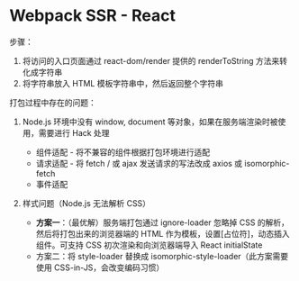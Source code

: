 # Webpack SSR - React

步骤：

1. 将访问的入口页面通过 react-dom/render 提供的 renderToString 方法来转化成字符串
2. 将字符串放入 HTML 模板字符串中，然后返回整个字符串

打包过程中存在的问题：

1. Node.js 环境中没有 window, document 等对象，如果在服务端渲染时被使用，需要进行 Hack 处理

   - 组件适配 - 将不兼容的组件根据打包环境进行适配
   - 请求适配 - 将 fetch / 或 ajax 发送请求的写法改成 axios 或 isomorphic-fetch
   - 事件适配

2. 样式问题（Node.js 无法解析 CSS）

   - **方案一**：（最优解）服务端打包通过 ignore-loader 忽略掉 CSS 的解析，然后将打包出来的浏览器端的 HTML 作为模板，设置[占位符]，动态插入组件。可支持 CSS 初次渲染和向浏览器端导入 React initialState
   - 方案二：将 style-loader 替换成 isomorphic-style-loader（此方案需要使用 CSS-in-JS，会改变编码习惯）

   

